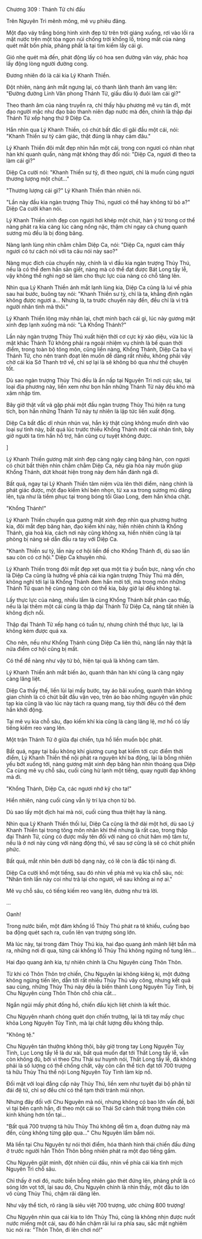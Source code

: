 




Chương 309 : Thánh Tử chi đấu


Trên Nguyên Trì mênh mông, mê vụ phiêu đãng.

Một đạo váy trắng bóng hình xinh đẹp từ trên trời giáng xuống, rơi vào lồi ra mặt nước trên một tòa ngọn núi chống trời khổng lồ, tròng mắt của nàng quét mắt bốn phía, phảng phất là tại tìm kiếm lấy cái gì.

Gió nhẹ quét mà đến, phát động lấy có hoa sen đường vân váy, phác hoạ lấy động lòng người đường cong.

Đương nhiên đó là cái kia Lý Khanh Thiền.

Đột nhiên, nàng ánh mắt ngưng lại, có thanh lãnh thanh âm vang lên: "Đường đường Linh Văn phong Thánh Tử, giấu đầu lộ đuôi làm cái gì?"

Theo thanh âm của nàng truyền ra, chỉ thấy hậu phương mê vụ tán đi, một đạo người mặc như đạo bào thanh niên đạp nước mà đến, chính là thập đại Thánh Tử xếp hạng thứ 9 Diệp Ca.

Hắn nhìn qua Lý Khanh Thiền, có chút bất đắc dĩ gãi đầu một cái, nói: "Khanh Thiền sư tỷ cảm giác, thật đúng là nhạy cảm đâu."

Lý Khanh Thiền đôi mắt đẹp nhìn hắn một cái, trong con ngươi có nhàn nhạt hàn khí quanh quẩn, nàng mặt không thay đổi nói: "Diệp Ca, ngươi đi theo ta làm cái gì?"

Diệp Ca cười nói: "Khanh Thiền sư tỷ, đi theo ngươi, chỉ là muốn cùng ngươi thương lượng một chút..."

"Thương lượng cái gì?" Lý Khanh Thiền thản nhiên nói.

"Lần này đầu kia ngàn trượng Thủy Thú, ngươi có thể hay không từ bỏ a?" Diệp Ca cười khan nói.

Lý Khanh Thiền xinh đẹp con ngươi hơi khép một chút, hàn ý từ trong cơ thể nàng phát ra kia càng lúc càng nồng nặc, thậm chí ngay cả chung quanh sương mù đều là bị đóng băng.

Nàng lạnh lùng nhìn chằm chằm Diệp Ca, nói: "Diệp Ca, ngươi cảm thấy ngươi có tư cách nói với ta câu nói này sao?"

Nàng mục đích của chuyến này, chính là vì đầu kia ngàn trượng Thủy Thú, nếu là có thể đem hắn săn giết, nàng mà có thể đạt được Bát Long tẩy lễ, vậy không thể nghi ngờ sẽ làm cho thực lực của nàng có chỗ tăng lên.

Nhìn qua Lý Khanh Thiền ánh mắt lạnh lùng kia, Diệp Ca cũng là lui về phía sau hai bước, buông tay nói: "Khanh Thiền sư tỷ, chỉ là ta, khẳng định ngăn không được ngươi a... Nhưng là, ta trước chuyến này đến, đều chỉ là vì trả người nhân tình mà thôi."

Lý Khanh Thiền lông mày nhăn lại, chợt minh bạch cái gì, lúc này gương mặt xinh đẹp lạnh xuống mà nói: "Là Khổng Thánh?"

Lần này ngàn trượng Thủy Thú xuất hiện thời cơ cực kỳ xảo diệu, vừa lúc là mặt khác Thánh Tử không phải ra ngoài nhiệm vụ chính là bế quan thời điểm, trong toàn bộ tông môn, cũng liền nàng, Khổng Thánh, Diệp Ca ba vị Thánh Tử, cho nên tranh đoạt lên muốn dễ dàng rất nhiều, không phải vậy chờ cái kia Sở Thanh trở về, chỉ sợ lại là sẽ không bỏ qua như thế chuyện tốt.

Dù sao ngàn trượng Thủy Thú đều là ẩn nấp tại Nguyên Trì nơi cực sâu, tại loại địa phương này, liền xem như bọn hắn những Thánh Tử này đều khó mà xâm nhập tìm.

Bây giờ thật vất vả gặp phải một đầu ngàn trượng Thủy Thú hiện ra tung tích, bọn hắn những Thánh Tử này tự nhiên là lập tức liền xuất động.

Diệp Ca bất đắc dĩ nhún nhún vai, hắn kỳ thật cũng không muốn dính vào loại sự tình này, bất quá lúc trước thiếu Khổng Thánh một cái nhân tình, bây giờ người ta tìm hắn hỗ trợ, hắn cũng cự tuyệt không được.

]

Lý Khanh Thiền gương mặt xinh đẹp càng ngày càng băng hàn, con ngươi có chút bất thiện nhìn chằm chằm Diệp Ca, nếu gia hỏa này muốn giúp Khổng Thánh, dứt khoát hiện trong này đem hắn đánh ngã đi.

Bất quá, ngay tại Lý Khanh Thiền tâm niệm vừa lên thời điểm, nàng chính là phát giác được, một đạo kiếm khí bén nhọn, từ xa xa trong sương mù dâng lên, tựa như là tiềm phục tại trong bóng tối Giao Long, đem hắn khóa chặt.

"Khổng Thánh!"

Lý Khanh Thiền chuyển qua gương mặt xinh đẹp nhìn qua phương hướng kia, đôi mắt đẹp băng hàn, đạo kiếm khí này, hiển nhiên chính là Khổng Thánh, gia hoả kia, cách nơi này cũng không xa, hiển nhiên cũng là tại phòng bị nàng sẽ dẫn đầu ra tay với Diệp Ca.

"Khanh Thiền sư tỷ, lần này cơ hội liền để cho Khổng Thánh đi, dù sao lần sau còn có cơ hội." Diệp Ca khuyên nhủ.

Lý Khanh Thiền trong đôi mắt đẹp xẹt qua một tia ý buồn bực, nàng vốn cho là Diệp Ca cũng là hướng về phía cái kia ngàn trượng Thủy Thú mà đến, không nghĩ tới lại là Khổng Thánh đem hắn mời tới, mà trong môn những Thánh Tử quan hệ cùng nàng còn có thể kia, bây giờ lại đều không tại.

Lấy thực lực của nàng, nhiều lắm là cùng Khổng Thánh bất phân cao thấp, nếu là lại thêm một cái cùng là thập đại Thánh Tử Diệp Ca, nàng tất nhiên là không địch nổi.

Thập đại Thánh Tử xếp hạng có tuần tự, nhưng chỉnh thể thực lực, lại là không kém được quá xa.

Cho nên, nếu như Khổng Thánh cùng Diệp Ca liên thủ, nàng lần này thật là nửa điểm cơ hội cũng bị mất.

Có thể để nàng như vậy từ bỏ, hiện tại quả là không cam tâm.

Lý Khanh Thiền ánh mắt biến ảo, quanh thân hàn khí cũng là càng ngày càng lăng liệt.

Diệp Ca thấy thế, liền lùi lại mấy bước, tay áo bãi xuống, quanh thân không gian chính là có chút bắt đầu vặn vẹo, trên áo bào những nguyên văn phức tạp kia cũng là vào lúc này tách ra quang mang, tùy thời đều có thể đem hắn khởi động.

Tại mê vụ kia chỗ sâu, đạo kiếm khí kia cũng là càng lăng lệ, mơ hồ có lấy tiếng kiếm reo vang lên.

Một trận Thánh Tử ở giữa đại chiến, tựa hồ liền muốn bộc phát.

Bất quá, ngay tại bầu không khí giương cung bạt kiếm tới cực điểm thời điểm, Lý Khanh Thiền thể nội phát ra nguyên khí ba động, lại là bỗng nhiên yếu bớt xuống tới, nàng gương mặt xinh đẹp băng hàn nhìn thoáng qua Diệp Ca cùng mê vụ chỗ sâu, cuối cùng hừ lạnh một tiếng, quay người đạp không mà đi.

"Khổng Thánh, Diệp Ca, các ngươi nhớ kỹ cho ta!"

Hiển nhiên, nàng cuối cùng vẫn lý trí lựa chọn từ bỏ.

Dù sao lấy một địch hai mà nói, cuối cùng thua thiệt hay là nàng.

Nhìn qua Lý Khanh Thiền thối lui, Diệp Ca cũng là thở dài một hơi, dù sao Lý Khanh Thiền tại trong tông môn nhân khí thế nhưng là rất cao, trong thập đại Thánh Tử, cũng có được mấy tên đối với nàng có chút hâm mộ tâm tư, nếu là ở nơi này cùng với nàng động thủ, về sau sợ cũng là sẽ có chút phiền phức.

Bất quá, mắt nhìn bên dưới bộ dạng này, có lẽ còn là đắc tội nàng đi.

Diệp Ca cười khổ một tiếng, sau đó nhìn về phía mê vụ kia chỗ sâu, nói: "Nhân tình lần này coi như trả lại cho ngươi, về sau không ai nợ ai."

Mê vụ chỗ sâu, có tiếng kiếm reo vang lên, dường như trả lời.

...

Oanh!

Trong nước biển, một đám khổng lồ Thủy Thú phát ra tê khiếu, cuồng bạo ba động quét sạch ra, cuốn lên vạn trượng sóng lớn.

Mà lúc này, tại trong đám Thủy Thú kia, hai đạo quang ảnh mãnh liệt bắn mà ra, những nơi đi qua, từng cái khổng lồ Thủy Thú không ngừng nổ tung lên...

Hai đạo quang ảnh kia, tự nhiên chính là Chu Nguyên cùng Thôn Thôn.

Từ khi có Thôn Thôn trợ chiến, Chu Nguyên lại không kiêng kị, một đường không ngừng tiến lên, dẫn tới rất nhiều Thủy Thú vây công, nhưng kết quả sau cùng, những Thủy Thú này đều là biến thành Long Nguyên Tủy Tinh, bị Chu Nguyên cùng Thôn Thôn chỗ chia cắt...

Ngắn ngủi mấy phút đồng hồ, chiến đấu kịch liệt chính là kết thúc.

Chu Nguyên nhanh chóng quét dọn chiến trường, lại là tới tay mấy chục khỏa Long Nguyên Tủy Tinh, mà lại chất lượng đều không thấp.

"Không tệ."

Chu Nguyên tán thưởng không thôi, bây giờ trong tay Long Nguyên Tủy Tinh, Lục Long tẩy lễ là dư xài, bất quá muốn đạt tới Thất Long tẩy lễ, vẫn còn không đủ, bởi vì theo Chu Thái sư huynh nói, Thất Long tẩy lễ, đã không phải là số lượng có thể chồng chất, vậy còn cần thể tích đạt tới 700 trượng tả hữu Thủy Thú thể nội Long Nguyên Tủy Tinh làm kíp nổ.

Đối mặt với loại đẳng cấp này Thủy Thú, liền xem như tuyệt đại bộ phận tử đái đệ tử, chỉ sợ đều chỉ có thể tạm thời tránh mũi nhọn.

Nhưng đây đối với Chu Nguyên mà nói, nhưng không có bao lớn vấn đề, bởi vì tại bên cạnh hắn, đi theo một cái so Thái Sơ cảnh thất trọng thiên còn kinh khủng hơn tồn tại...

"Bất quá 700 trượng tả hữu Thủy Thú không dễ tìm a, đoạn đường này mà đến, cũng không từng gặp qua..." Chu Nguyên lẩm bẩm nói.

Mà liền tại Chu Nguyên tự nói thời điểm, hóa thành hình thái chiến đấu đứng ở trước người hắn Thôn Thôn bỗng nhiên phát ra một đạo tiếng gầm.

Chu Nguyên giật mình, đột nhiên cúi đầu, nhìn về phía cái kia tĩnh mịch Nguyên Trì chỗ sâu.

Chỉ thấy ở nơi đó, nước biển bỗng nhiên gào thét đứng lên, phảng phất là có sóng lớn vọt tới, lại sau đó, Chu Nguyên chính là nhìn thấy, một đầu to lớn vô cùng Thủy Thú, chậm rãi dâng lên.

Như vậy thể tích, rõ ràng là siêu việt 700 trượng, ước chừng 800 trượng!

Chu Nguyên nhìn qua cái kia to lớn Thủy Thú, cũng là không nhịn được nuốt nước miếng một cái, sau đó hắn chậm rãi lui ra phía sau, sắc mặt nghiêm túc nói ra: "Thôn Thôn, đi lên chơi nó!"




